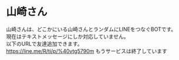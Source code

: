 # 山崎さん

山崎さんは、どこかにいる山崎さんとランダムにLINEをつなぐBOTです。  
現在はテキストメッセージにしか対応していません。  
以下のURLで友達追加できます。  
https://line.me/R/ti/p/%40vtg5790m 
もうサービスは終了しています
